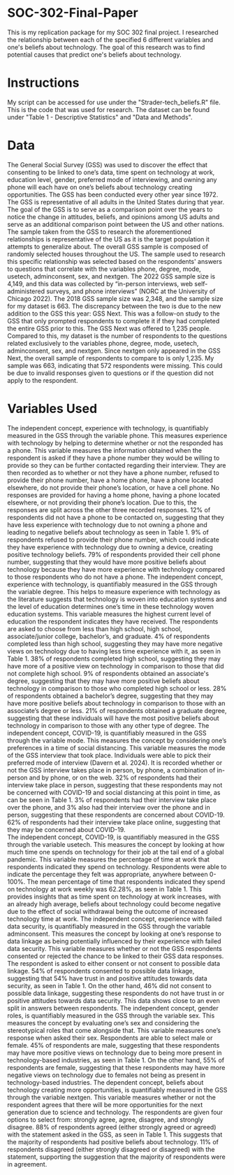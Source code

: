 # SOC-302-Final-Paper
This is my replication package for my SOC 302 final project. I researched the relationship between each of the specified 6 different variables and one's beliefs about technology. The goal of this research was to find potential causes that predict one's beliefs about technology. 
# Instructions
My script can be accessed for use under the "Strader-tech_beliefs.R" file. This is the code that was used for research. The dataset can be found under "Table 1 - Descriptive Statistics" and "Data and Methods". 
# Data
The General Social Survey (GSS) was used to discover the effect that consenting to be linked to one’s data, time spent on technology at work, education level, gender, preferred mode of interviewing, and owning any phone will each have on one’s beliefs about technology creating opportunities. The GSS has been conducted every other year since 1972. The GSS is representative of all adults in the United States during that year. The goal of the GSS is to serve as a comparison point over the years to notice the change in attitudes, beliefs, and opinions among US adults and serve as an additional comparison point between the US and other nations. The sample taken from the GSS to research the aforementioned relationships is representative of the US as it is the target population it attempts to generalize about. The overall GSS sample is composed of randomly selected houses throughout the US. The sample used to research this specific relationship was selected based on the respondents' answers to questions that correlate with the variables phone, degree, mode, usetech, adminconsent, sex, and nextgen. The 2022 GSS sample size is 4,149, and this data was collected by “in-person interviews, web self-administered surveys, and phone interviews” (NORC at the University of Chicago 2022). The 2018 GSS sample size was 2,348, and the sample size for my dataset is 663. The discrepancy between the two is due to the new addition to the GSS this year: GSS Next. This was a follow-on study to the GSS that only prompted respondents to complete it if they had completed the entire GSS prior to this. The GSS Next was offered to 1,235 people. Compared to this, my dataset is the number of respondents to the questions related exclusively to the variables phone, degree, mode, usetech, adminconsent, sex, and nextgen. Since nextgen only appeared in the GSS Next, the overall sample of respondents to compare to is only 1,235. My sample was 663, indicating that 572 respondents were missing. This could be due to invalid responses given to questions or if the question did not apply to the respondent. 
# Variables Used
The independent concept, experience with technology, is quantifiably measured in the GSS through the variable phone. This measures experience with technology by helping to determine whether or not the responded has a phone. This variable measures the information obtained when the respondent is asked if they have a phone number they would be willing to provide so they can be further contacted regarding their interview. They are then recorded as to whether or not they have a phone number, refused to provide their phone number, have a home phone, have a phone located elsewhere, do not provide their phone’s location, or have a cell phone. No responses are provided for having a home phone, having a phone located elsewhere, or not providing their phone’s location. Due to this, the responses are split across the other three recorded responses. 12% of respondents did not have a phone to be contacted on, suggesting that they have less experience with technology due to not owning a phone and leading to negative beliefs about technology as seen in Table 1. 9% of respondents refused to provide their phone number, which could indicate they have experience with technology due to owning a device, creating positive technology beliefs. 79% of respondents provided their cell phone number, suggesting that they would have more positive beliefs about technology because they have more experience with technology compared to those respondents who do not have a phone. 
The independent concept, experience with technology, is quantifiably measured in the GSS through the variable degree. This helps to measure experience with technology as the literature suggests that technology is woven into education systems and the level of education determines one’s time in these technology woven education systems. This variable measures the highest current level of education the respondent indicates they have received. The respondents are asked to choose from less than high school, high school, associate/junior college, bachelor’s, and graduate. 4% of respondents completed less than high school, suggesting they may have more negative views on technology due to having less time experience with it, as seen in Table 1. 38% of respondents completed high school, suggesting they may have more of a positive view on technology in comparison to those that did not complete high school. 9% of respondents obtained an associate's degree, suggesting that they may have more positive beliefs about technology in comparison to those who completed high school or less. 28% of respondents obtained a bachelor’s degree, suggesting that they may have more positive beliefs about technology in comparison to those with an associate’s degree or less. 21% of respondents obtained a graduate degree, suggesting that these individuals will have the most positive beliefs about technology in comparison to those with any other type of degree. 
The independent concept, COVID-19, is quantifiably measured in the GSS through the variable mode. This measures the concept by considering one’s preferences in a time of social distancing. This variable measures the mode of the GSS interview that took place. Individuals were able to pick their preferred mode of interview (Davern et al. 2024). It is recorded whether or not the GSS interview takes place in person, by phone, a combination of in-person and by phone, or on the web. 32% of respondents had their interview take place in person, suggesting that these respondents may not be concerned with COVID-19 and social distancing at this point in time, as can be seen in Table 1. 3% of respondents had their interview take place over the phone, and 3% also had their interview over the phone and in person, suggesting that these respondents are concerned about COVID-19. 62% of respondents had their interview take place online, suggesting that they may be concerned about COVID-19.  
The independent concept, COVID-19, is quantifiably measured in the GSS through the variable usetech. This measures the concept by looking at how much time one spends on technology for their job at the tail end of a global pandemic. This variable measures the percentage of time at work that respondents indicated they spend on technology. Respondents were able to indicate the percentage they felt was appropriate, anywhere between 0-100%. The mean percentage of time that respondents indicated they spend on technology at work weekly was 62.28%, as seen in Table 1. This provides insights that as time spent on technology at work increases, with an already high average, beliefs about technology could become negative due to the effect of social withdrawal being the outcome of increased technology time at work.
The independent concept, experience with failed data security, is quantifiably measured in the GSS through the variable adminconsent. This measures the concept by looking at one’s response to data linkage as being potentially influenced by their experience with failed data security. This variable measures whether or not the GSS respondents consented or rejected the chance to be linked to their GSS data responses. The respondent is asked to either consent or not consent to possible data linkage. 54% of respondents consented to possible data linkage, suggesting that 54% have trust in and positive attitudes towards data security, as seen in Table 1.  On the other hand, 46% did not consent to possible data linkage, suggesting these respondents do not have trust in or positive attitudes towards data security. This data shows close to an even split in answers between respondents. 
The independent concept, gender roles, is quantifiably measured in the GSS through the variable sex. This measures the concept by evaluating one’s sex and considering the stereotypical roles that come alongside that. This variable measures one’s response when asked their sex. Respondents are able to select male or female. 45% of respondents are male, suggesting that these respondents may have more positive views on technology due to being more present in technology-based industries, as seen in Table 1. On the other hand, 55% of respondents are female, suggesting that these respondents may have more negative views on technology due to females not being as present in technology-based industries. 
The dependent concept, beliefs about technology creating more opportunities, is quantifiably measured in the GSS through the variable nextgen. This variable measures whether or not the respondent agrees that there will be more opportunities for the next generation due to science and technology. The respondents are given four options to select from: strongly agree, agree, disagree, and strongly disagree. 88% of respondents agreed (either strongly agreed or agreed) with the statement asked in the GSS, as seen in Table 1. This suggests that the majority of respondents had positive beliefs about technology. 11% of respondents disagreed (either strongly disagreed or disagreed) with the statement, supporting the suggestion that the majority of respondents were in agreement. 
